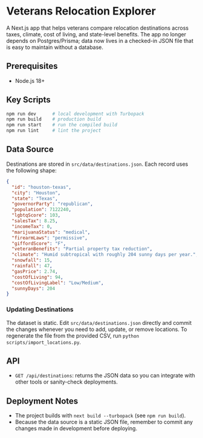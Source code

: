 ﻿# Veterans Relocation Explorer

A Next.js app that helps veterans compare relocation destinations across taxes, climate, cost of living, and state-level benefits. The app no longer depends on Postgres/Prisma; data now lives in a checked-in JSON file that is easy to maintain without a database.

## Prerequisites

- Node.js 18+

## Key Scripts

```bash
npm run dev      # local development with Turbopack
npm run build    # production build
npm run start    # run the compiled build
npm run lint     # lint the project
```

## Data Source

Destinations are stored in `src/data/destinations.json`. Each record uses the following shape:

```json
{
  "id": "houston-texas",
  "city": "Houston",
  "state": "Texas",
  "governorParty": "republican",
  "population": 7122240,
  "lgbtqScore": 103,
  "salesTax": 8.25,
  "incomeTax": 0,
  "marijuanaStatus": "medical",
  "firearmLaws": "permissive",
  "giffordScore": "F",
  "veteranBenefits": "Partial property tax reduction",
  "climate": "Humid subtropical with roughly 204 sunny days per year.",
  "snowfall": 15,
  "rainfall": 47,
  "gasPrice": 2.74,
  "costOfLiving": 94,
  "costOfLivingLabel": "Low/Medium",
  "sunnyDays": 204
}
```

### Updating Destinations

The dataset is static. Edit `src/data/destinations.json` directly and commit the changes whenever you need to add, update, or remove locations. To regenerate the file from the provided CSV, run `python scripts/import_locations.py`.

## API

- `GET /api/destinations`: returns the JSON data so you can integrate with other tools or sanity-check deployments.

## Deployment Notes

- The project builds with `next build --turbopack` (see `npm run build`).
- Because the data source is a static JSON file, remember to commit any changes made in development before deploying.
